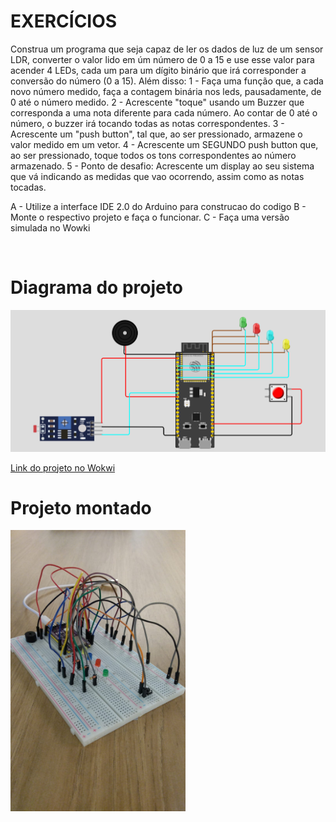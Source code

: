 # EXERCÍCIOS
Construa um programa que seja capaz de ler os dados de luz de
um sensor LDR, converter o valor lido em úm número de 0 a 15 e use esse valor para acender 4 LEDs, cada um para um dígito binário que irá corresponder a conversão do número (0 a 15).
Além disso: 
1 - Faça uma função que, a cada novo número medido,  faça a contagem binária nos leds, pausadamente, de 0 até o número medido. 
2 - Acrescente "toque" usando um Buzzer que corresponda a uma nota diferente para cada número. Ao contar de 0 até o número, o buzzer irá tocando todas as notas correspondentes.
3 - Acrescente um "push button", tal que, ao ser pressionado, armazene o valor medido em um vetor.
4 - Acrescente um SEGUNDO push button que, ao ser pressionado, toque todos os tons correspondentes ao número armazenado.
5 - Ponto de desafio: Acrescente um display ao seu sistema que vá indicando as medidas que vao ocorrendo, assim como as notas tocadas.

A - Utilize a interface IDE 2.0 do Arduino para construcao do codigo
B - Monte o respectivo projeto e faça o funcionar.
C - Faça uma versão simulada no Wowki

<br>
<h1>Diagrama do projeto</h1>
<img src="https://github.com/TheLeleo/M4_SPRINTS/blob/main/images/esquema%20wokwi.PNG">


<a href="https://wokwi.com/projects/346690742342648404">Link do projeto no Wokwi</a>
<br>

<h1>Projeto montado</h1>
<img height="450px" width="280px" src="https://github.com/TheLeleo/M4_SPRINTS/blob/main/images/plaquinha.jpeg">
